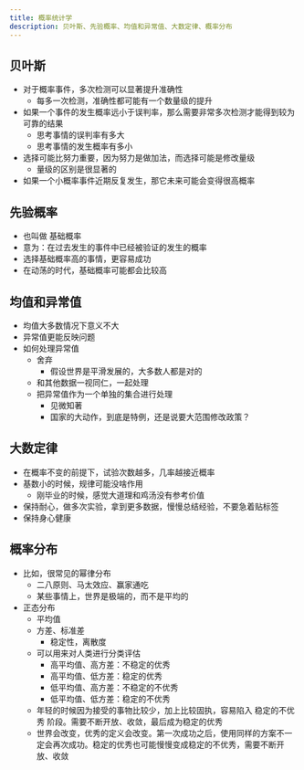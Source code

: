 ```yaml
---
title: 概率统计学
description: 贝叶斯、先验概率、均值和异常值、大数定律、概率分布
---
```


## 贝叶斯

- 对于概率事件，多次检测可以显著提升准确性
  - 每多一次检测，准确性都可能有一个数量级的提升
- 如果一个事件的发生概率远小于误判率，那么需要非常多次检测才能得到较为可靠的结果
  - 思考事情的误判率有多大
  - 思考事情的发生概率有多小
- 选择可能比努力重要，因为努力是做加法，而选择可能是修改量级
  - 量级的区别是很显著的
- 如果一个小概率事件近期反复发生，那它未来可能会变得很高概率

## 先验概率

- 也叫做 基础概率
- 意为：在过去发生的事件中已经被验证的发生的概率
- 选择基础概率高的事情，更容易成功
- 在动荡的时代，基础概率可能都会比较高

## 均值和异常值

- 均值大多数情况下意义不大
- 异常值更能反映问题
- 如何处理异常值
  - 舍弃
    - 假设世界是平滑发展的，大多数人都是对的
  - 和其他数据一视同仁，一起处理
  - 把异常值作为一个单独的集合进行处理
    - 见微知著
    - 国家的大动作，到底是特例，还是说要大范围修改政策？

## 大数定律

- 在概率不变的前提下，试验次数越多，几率越接近概率
- 基数小的时候，规律可能没啥作用
  - 刚毕业的时候，感觉大道理和鸡汤没有参考价值
- 保持耐心，做多次实验，拿到更多数据，慢慢总结经验，不要急着贴标签
- 保持身心健康

## 概率分布

- 比如，很常见的幂律分布
  - 二八原则、马太效应、赢家通吃
  - 某些事情上，世界是极端的，而不是平均的
- 正态分布
  - 平均值
  - 方差、标准差
    - 稳定性，离散度
  - 可以用来对人类进行分类评估
    - 高平均值、高方差：不稳定的优秀
    - 高平均值、低方差：稳定的优秀
    - 低平均值、高方差：不稳定的不优秀
    - 低平均值、低方差：稳定的不优秀
  - 年轻的时候因为接受的事物比较少，加上比较固执，容易陷入 稳定的不优秀 阶段。需要不断开放、收敛，最后成为稳定的优秀
  - 世界会改变，优秀的定义会改变。第一次成功之后，使用同样的方案不一定会再次成功。稳定的优秀也可能慢慢变成稳定的不优秀，需要不断开放、收敛
